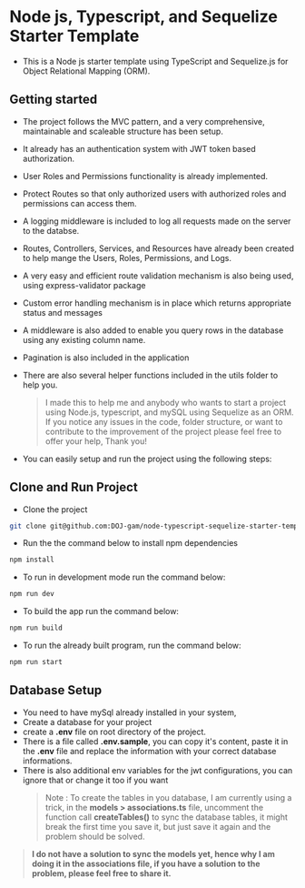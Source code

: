 # Node js, Typescript, and Sequelize Starter Template

- This is a Node js starter template using TypeScript and Sequelize.js for Object Relational Mapping (ORM).

## Getting started

- The project follows the MVC pattern, and a very comprehensive, maintainable and scaleable structure has been setup.
- It already has an authentication system with JWT token based authorization.
- User Roles and Permissions functionality is already implemented.
- Protect Routes so that only authorized users with authorized roles and permissions can access them.
- A logging middleware is included to log all requests made on the server to the databse.
- Routes, Controllers, Services, and Resources have already been created to help mange the Users, Roles, Permissions, and Logs.
- A very easy and efficient route validation mechanism is also being used, using express-validator package
- Custom error handling mechanism is in place which returns appropriate status and messages
- A middleware is also added to enable you query rows in the database using any existing column name.
- Pagination is also included in the application
- There are also several helper functions included in the utils folder to help you.

  > I made this to help me and anybody who wants to start a project using Node.js, typescript, and mySQL using Sequelize as an ORM. If you notice any issues in the code, folder structure, or want to contribute to the improvement of the project please feel free to offer your help, Thank you!

- You can easily setup and run the project using the following steps:

## Clone and Run Project

- Clone the project

```bash
git clone git@github.com:DOJ-gam/node-typescript-sequelize-starter-template.git
```

- Run the the command below to install npm dependencies

```bash
npm install
```

- To run in development mode run the command below:

```bash
npm run dev
```

- To build the app run the command below:

```bash
npm run build
```

- To run the already built program, run the command below:

```bash
npm run start
```

## Database Setup

- You need to have mySql already installed in your system,
- Create a database for your project
- create a **.env** file on root directory of the project.
- There is a file called **.env.sample**, you can copy it's content, paste it in the **.env** file and replace the information with your correct database informations.
- There is also additional env variables for the jwt configurations, you can ignore that or change it too if you want
  > Note : To create the tables in you database, I am currently using a trick, in the **models > associations.ts** file, uncomment the function call **createTables()** to sync the database tables, it might break the first time you save it, but just save it again and the problem should be solved.

> **I do not have a solution to sync the models yet, hence why I am doing it in the associations file, if you have a solution to the problem, please feel free to share it.**
